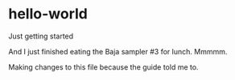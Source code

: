 # hello-world
Just getting started

And I just finished eating the Baja sampler #3 for lunch.  Mmmmm.

Making changes to this file because the guide told me to.
